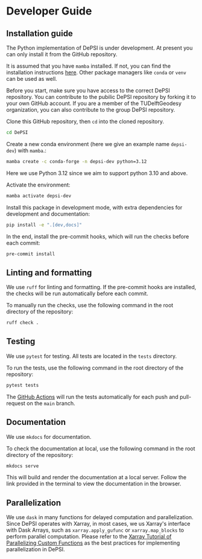 # Developer Guide

## Installation guide

The Python implementation of DePSI is under development. At present you can only install it from the GitHub repository.

It is assumed that you have `mamba` installed. If not, you can find the installation instructions [here](https://mamba.readthedocs.io/en/latest/installation/mamba-installation.html). Other package managers like `conda` or `venv` can be used as well.

Before you start, make sure you have access to the correct DePSI repository. You can contribute to the pubilic DePSI repository by forking it to your own GitHub account. If you are a member of the TUDelftGeodesy organization, you can also contribute to the group DePSI repository.

Clone this GitHub repository, then `cd` into the cloned repository.

```bash
cd DePSI
```

Create a new conda environment (here we give an example name `depsi-dev`) with `mamba`.:

```bash
mamba create -c conda-forge -n depsi-dev python=3.12
```

Here we use Python 3.12 since we aim to support python 3.10 and above.

Activate the environment:

```bash
mamba activate depsi-dev
```

Install this package in development mode, with extra dependencies for development and documentation:

```bash
pip install -e ".[dev,docs]"
```

In the end, install the pre-commit hooks, which will run the checks before each commit:
```bash
pre-commit install
```

## Linting and formatting

We use `ruff` for linting and formatting. If the pre-commit hooks are installed, the checks will be run automatically before each commit.

To manually run the checks, use the following command in the root directory of the repository:

```bash
ruff check .
```

## Testing

We use `pytest` for testing. All tests are located in the `tests` directory.

To run the tests, use the following command in the root directory of the repository:

```bash
pytest tests
```

The [GitHub Actions](https://github.com/TUDelftGeodesy/DePSI/blob/main/.github/workflows/build.yml) will run the tests automatically for each push and pull-request
on the `main` branch.

## Documentation

We use `mkdocs` for documentation. 

To check the documentation at local, use the following command in the root directory of the repository:

```bash
mkdocs serve
```

This will build and render the documentation at a local server. Follow the link provided in the terminal to view the documentation in the browser.

## Parallelization

We use `dask` in many functions for delayed computation and parallelization. Since DePSI operates with Xarray, in most cases, we us Xarray's interface with Dask Arrays, such as `xarray.apply_gufunc` or `xarray.map_blocks` to perform parallel computation. Please refer to the [Xarray Tutorial of Parallelizing Custom Functions](https://tutorial.xarray.dev/advanced/parallel-intro.html) as the best practices for implementing parallelization in DePSI.  